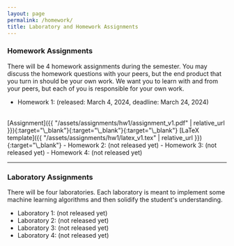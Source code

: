 ```yaml
---
layout: page
permalink: /homework/
title: Laboratory and Homework Assignments
---
```


### Homework Assignments
There will be 4 homework assignments during the semester. You may discuss the homework questions with your peers, but the end product that you turn in should be your own work. We want you to learn with and from your peers, but each of you is responsible for your own work.


- Homework 1: (released: March 4, 2024, deadline: March 24, 2024)
<br>
[Assignment]({{ "/assets/assignments/hw1/assignment_v1.pdf" | relative_url }}){:target="\_blank"}{:target="\_blank"}{:target="\_blank"} [LaTeX template]({{ "/assets/assignments/hw1/latex_v1.tex" | relative_url }}){:target="\_blank"}
- Homework 2: (not released yet)
- Homework 3: (not released yet)
- Homework 4: (not released yet)

***

### Laboratory Assignments

There will be four laboratories. Each laboratory is meant to implement some machine learning algorithms and then solidify the student's understanding.


- Laboratory 1: (not released yet)
- Laboratory 2: (not released yet)
- Laboratory 3: (not released yet)
- Laboratory 4: (not released yet)